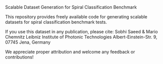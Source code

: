 Scalable Dataset Generation for Spiral Classification Benchmark

This repository provides freely available code for generating scalable datasets for spiral classification benchmark tests.

If you use this dataset in any publication, please cite:
Sobhi Saeed & Mario Chemnitz
Leibniz Institute of Photonic Technologies
Albert-Einstein-Str. 9, 07745 Jena, Germany

We appreciate proper attribution and welcome any feedback or contributions!
